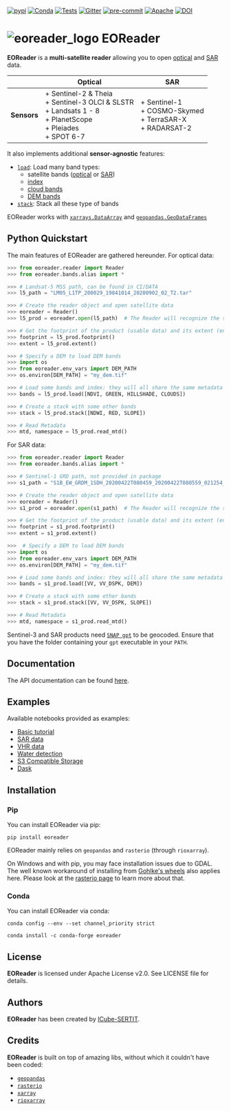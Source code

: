 [![pypi](https://img.shields.io/pypi/v/eoreader.svg)](https://pypi.python.org/pypi/eoreader)
[![Conda](https://img.shields.io/conda/vn/conda-forge/eoreader.svg)](https://anaconda.org/conda-forge/eoreader)
[![Tests](https://github.com/sertit/eoreader/actions/workflows/test.yml/badge.svg)](https://github.com/sertit/eoreader/actions/workflows/test.yml)
[![Gitter](https://badges.gitter.im/eoreader/community.svg)](https://gitter.im/eoreader/community?utm_source=badge&utm_medium=badge&utm_campaign=pr-badge)
[![pre-commit](https://img.shields.io/badge/pre--commit-enabled-brightgreen?logo=pre-commit&logoColor=white)](https://github.com/pre-commit/pre-commit)
[![Apache](https://img.shields.io/badge/License-Apache%202.0-blue.svg)](https://github.com/sertit/eoreader/blob/master/LICENSE)
[![DOI](https://zenodo.org/badge/DOI/10.5281/zenodo.5082051.svg)](https://doi.org/10.5281/zenodo.5082051)

# ![eoreader_logo](https://eoreader.readthedocs.io/en/latest/_static/favicon.png) EOReader

**EOReader** is a **multi-satellite reader** allowing you to open
[optical](https://eoreader.readthedocs.io/en/latest/optical.html)
and [SAR](https://eoreader.readthedocs.io/en/latest/sar.html) data.

||**Optical** | **SAR**|
|--- | --- | ---|
|**Sensors**|+ Sentinel-2 & Theia<br>+ Sentinel-3 OLCI & SLSTR<br>+ Landsats 1 - 8<br>+ PlanetScope<br>+ Pleiades<br>+ SPOT 6-7| + Sentinel-1<br>+ COSMO-Skymed<br>+ TerraSAR-X<br>+ RADARSAT-2|

It also implements additional **sensor-agnostic** features:

- [`load`](https://eoreader.readthedocs.io/en/latest/api/eoreader.products.product.Product.html#eoreader.products.product.Product.load): Load many band types:
    - satellite bands ([optical](https://eoreader.readthedocs.io/en/latest/optical.html#satellite-bands) or [SAR](https://eoreader.readthedocs.io/en/latest/sar.html#sar-bands))
    - [index](https://eoreader.readthedocs.io/en/latest/optical.html#available-index)
    - [cloud bands](https://eoreader.readthedocs.io/en/latest/optical.html#cloud-bands)
    - [DEM bands](https://eoreader.readthedocs.io/en/latest/optical.html#dem-bands)
- [`stack`](https://eoreader.readthedocs.io/en/latest/api/eoreader.products.product.Product.html#eoreader.products.product.Product.stack): Stack all these type of bands

EOReader works with [`xarrays.DataArray`](http://xarray.pydata.org/en/stable/generated/xarray.DataArray.html#xarray.DataArray)
and [`geopandas.GeoDataFrames`](https://geopandas.org/docs/user_guide/data_structures.html#geodataframe)


## Python Quickstart

The main features of EOReader are gathered hereunder.
For optical data:

```python
>>> from eoreader.reader import Reader
>>> from eoreader.bands.alias import *

>>> # Landsat-5 MSS path, can be found in CI/DATA
>>> l5_path = "LM05_L1TP_200029_19841014_20200902_02_T2.tar"

>>> # Create the reader object and open satellite data
>>> eoreader = Reader()
>>> l5_prod = eoreader.open(l5_path)  # The Reader will recognize the satellite type from its structure

>>> # Get the footprint of the product (usable data) and its extent (envelope of the tile)
>>> footprint = l5_prod.footprint()
>>> extent = l5_prod.extent()

>>> # Specify a DEM to load DEM bands
>>> import os
>>> from eoreader.env_vars import DEM_PATH
>>> os.environ[DEM_PATH] = "my_dem.tif"

>>> # Load some bands and index: they will all share the same metadata
>>> bands = l5_prod.load([NDVI, GREEN, HILLSHADE, CLOUDS])

>>> # Create a stack with some other bands
>>> stack = l5_prod.stack([NDWI, RED, SLOPE])

>>> # Read Metadata
>>> mtd, namespace = l5_prod.read_mtd()
```

For SAR data:

```python
>>> from eoreader.reader import Reader
>>> from eoreader.bands.alias import *

>>> # Sentinel-1 GRD path, not provided in package
>>> s1_path = "S1B_EW_GRDM_1SDH_20200422T080459_20200422T080559_021254_028559_784D.zip"

>>> # Create the reader object and open satellite data
>>> eoreader = Reader()
>>> s1_prod = eoreader.open(s1_path)  # The Reader will recognize the satellite type from its name

>>> # Get the footprint of the product (usable data) and its extent (envelope of the tile)
>>> footprint = s1_prod.footprint()
>>> extent = s1_prod.extent()

>>>  # Specify a DEM to load DEM bands
>>> import os
>>> from eoreader.env_vars import DEM_PATH
>>> os.environ[DEM_PATH] = "my_dem.tif"

>>> # Load some bands and index: they will all share the same metadata
>>> bands = s1_prod.load([VV, VV_DSPK, DEM])

>>> # Create a stack with some other bands
>>> stack = s1_prod.stack([VV, VV_DSPK, SLOPE])

>>> # Read Metadata
>>> mtd, namespace = s1_prod.read_mtd()
```

Sentinel-3 and SAR products need [`SNAP gpt`](https://senbox.atlassian.net/wiki/spaces/SNAP/pages/70503590/Creating+a+GPF+Graph) to be geocoded.
Ensure that you have the folder containing your `gpt` executable in your `PATH`.

## Documentation
The API documentation can be found [here](https://eoreader.readthedocs.io/en/latest/).

## Examples

Available notebooks provided as examples:

- [Basic tutorial](https://eoreader.readthedocs.io/en/latest/notebooks/base.html)
- [SAR data](https://eoreader.readthedocs.io/en/latest/notebooks/SAR.html)
- [VHR data](https://eoreader.readthedocs.io/en/latest/notebooks/VHR.html)
- [Water detection](https://eoreader.readthedocs.io/en/latest/notebooks/water_detection.html)
- [S3 Compatible Storage](https://eoreader.readthedocs.io/en/latest/notebooks/s3_compatible_storage.html)
- [Dask](https://eoreader.readthedocs.io/en/latest/notebooks/dask.html)

## Installation

### Pip

You can install EOReader via pip:

`pip install eoreader`

EOReader mainly relies on `geopandas` and `rasterio` (through `rioxarray`).

On Windows and with pip, you may face installation issues due to GDAL.
The well known workaround of installing from [Gohlke's wheels](https://www.lfd.uci.edu/~gohlke/pythonlibs/#rasterio)
also applies here.
Please look at the [rasterio page](https://rasterio.readthedocs.io/en/latest/installation.html)
to learn more about that.

### Conda

You can install EOReader via conda:

`conda config --env --set channel_priority strict`

`conda install -c conda-forge eoreader`

## License

**EOReader** is licensed under Apache License v2.0. See LICENSE file for details.

## Authors

**EOReader** has been created by [ICube-SERTIT](https://sertit.unistra.fr/).

## Credits

**EOReader** is built on top of amazing libs, without which it couldn't have been coded:

- [`geopandas`](https://geopandas.org/)
- [`rasterio`](https://rasterio.readthedocs.io/en/latest/)
- [`xarray`](http://xarray.pydata.org/en/stable/)
- [`rioxarray`](https://corteva.github.io/rioxarray/stable/)
